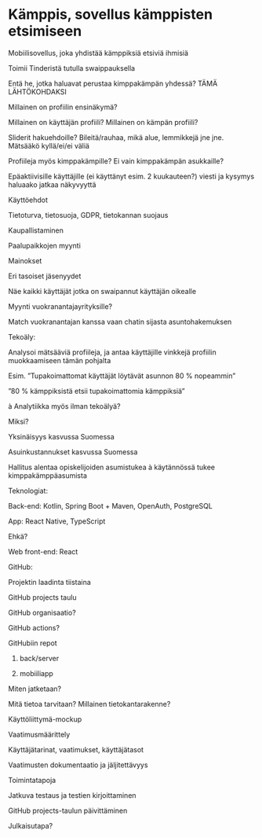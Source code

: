 # Kämppis, sovellus kämppisten etsimiseen 

Mobiilisovellus, joka yhdistää kämppiksiä etsiviä ihmisiä 

Toimii Tinderistä tutulla swaippauksella 

Entä he, jotka haluavat perustaa kimppakämpän yhdessä? TÄMÄ LÄHTÖKOHDAKSI 

Millainen on profiilin ensinäkymä? 

Millainen on käyttäjän profiili? Millainen on kämpän profiili? 

Sliderit hakuehdoille? Bileitä/rauhaa, mikä alue, lemmikkejä jne jne. Mätsääkö kyllä/ei/ei väliä 

Profiileja myös kimppakämpille? Ei vain kimppakämpän asukkaille? 

Epäaktiivisille käyttäjille (ei käyttänyt esim. 2 kuukauteen?) viesti ja kysymys haluaako jatkaa näkyvyyttä 

Käyttöehdot 

Tietoturva, tietosuoja, GDPR, tietokannan suojaus 

Kaupallistaminen 

Paalupaikkojen myynti 

Mainokset 

Eri tasoiset jäsenyydet 

Näe kaikki käyttäjät jotka on swaipannut käyttäjän oikealle 

Myynti vuokranantajayrityksille? 

Match vuokranantajan kanssa vaan chatin sijasta asuntohakemuksen 

Tekoäly: 

Analysoi mätsääviä profiileja, ja antaa käyttäjille vinkkejä profiilin muokkaamiseen tämän pohjalta 

Esim. ”Tupakoimattomat käyttäjät löytävät asunnon 80 % nopeammin” 

”80 % kämppiksistä etsii tupakoimattomia kämppiksiä” 

à Analytiikka myös ilman tekoälyä? 

Miksi? 

Yksinäisyys kasvussa Suomessa 

Asuinkustannukset kasvussa Suomessa 

Hallitus alentaa opiskelijoiden asumistukea à käytännössä tukee kimppakämppäasumista 

 

Teknologiat: 

Back-end: Kotlin, Spring Boot + Maven, OpenAuth, PostgreSQL 

App: React Native, TypeScript 

Ehkä? 

Web front-end: React 

 

GitHub: 

Projektin laadinta tiistaina 

GitHub projects taulu 

GitHub organisaatio? 

GitHub actions? 

GitHubiin repot 

1) back/server 

2) mobiiliapp 

 

Miten jatketaan? 

Mitä tietoa tarvitaan? Millainen tietokantarakenne? 

Käyttöliittymä-mockup 

Vaatimusmäärittely 

Käyttäjätarinat, vaatimukset, käyttäjätasot 

Vaatimusten dokumentaatio ja jäljitettävyys 

 

Toimintatapoja 

Jatkuva testaus ja testien kirjoittaminen 

GitHub projects-taulun päivittäminen 

Julkaisutapa? 

 
